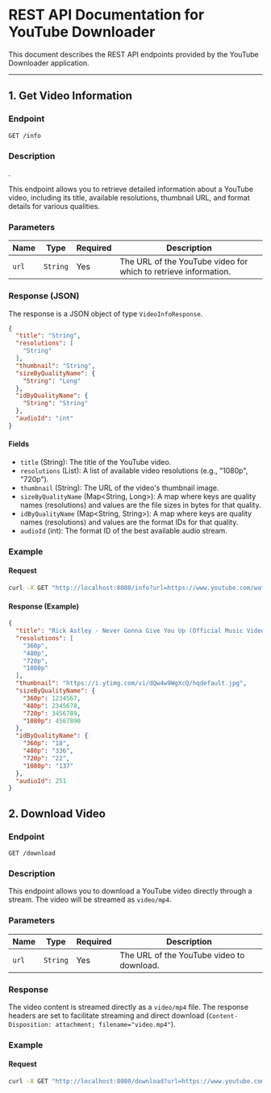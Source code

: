 # REST API Documentation for YouTube Downloader

This document describes the REST API endpoints provided by the YouTube Downloader application.

---

## 1. Get Video Information

### Endpoint

`GET /info`

### Description
.

This endpoint allows you to retrieve detailed information about a YouTube video, including its title, available resolutions, thumbnail URL, and format details for various qualities.

### Parameters

| Name | Type | Required | Description |
|---|---|---|---|
| `url` | `String` | Yes | The URL of the YouTube video for which to retrieve information. |

### Response (JSON)

The response is a JSON object of type `VideoInfoResponse`.

```json
{
  "title": "String",
  "resolutions": [
    "String"
  ],
  "thumbnail": "String",
  "sizeByQualityName": {
    "String": "Long"
  },
  "idByQualityName": {
    "String": "String"
  },
  "audioId": "int"
}
```

#### Fields

*   `title` (String): The title of the YouTube video.
*   `resolutions` (List<String>): A list of available video resolutions (e.g., "1080p", "720p").
*   `thumbnail` (String): The URL of the video's thumbnail image.
*   `sizeByQualityName` (Map<String, Long>): A map where keys are quality names (resolutions) and values are the file sizes in bytes for that quality.
*   `idByQualityName` (Map<String, String>): A map where keys are quality names (resolutions) and values are the format IDs for that quality.
*   `audioId` (int): The format ID of the best available audio stream.

### Example

#### Request

```bash
curl -X GET "http://localhost:8080/info?url=https://www.youtube.com/watch?v=dQw4w9WgXcQ"
```

#### Response (Example)

```json
{
  "title": "Rick Astley - Never Gonna Give You Up (Official Music Video)",
  "resolutions": [
    "360p",
    "480p",
    "720p",
    "1080p"
  ],
  "thumbnail": "https://i.ytimg.com/vi/dQw4w9WgXcQ/hqdefault.jpg",
  "sizeByQualityName": {
    "360p": 1234567,
    "480p": 2345678,
    "720p": 3456789,
    "1080p": 4567890
  },
  "idByQualityName": {
    "360p": "18",
    "480p": "336",
    "720p": "22",
    "1080p": "137"
  },
  "audioId": 251
}
```

## 2. Download Video

### Endpoint

`GET /download`

### Description

This endpoint allows you to download a YouTube video directly through a stream. The video will be streamed as `video/mp4`.

### Parameters

| Name | Type | Required | Description |
|---|---|---|---|
| `url` | `String` | Yes | The URL of the YouTube video to download. |

### Response

The video content is streamed directly as a `video/mp4` file. The response headers are set to facilitate streaming and direct download (`Content-Disposition: attachment; filename="video.mp4"`).

### Example

#### Request

```bash
curl -X GET "http://localhost:8080/download?url=https://www.youtube.com/watch?v=dQw4w9WgXcQ" -o video.mp4
```
